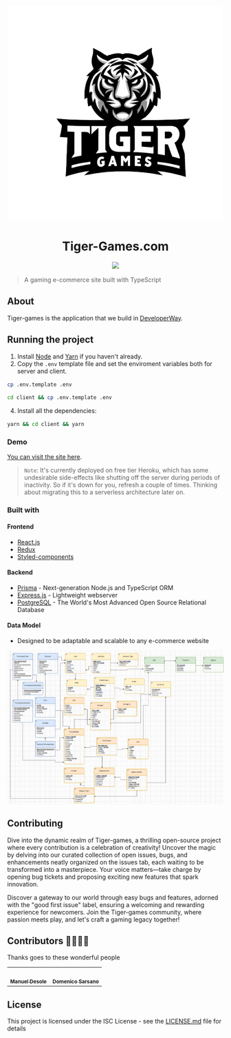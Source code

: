 
<p align="center">
 <img src="./client/src/assets/tiger-games-logo.png"/>
</p>
<h1 align="center">Tiger-Games.com</h1>

<p align="center">
 <a href="#contributors"><img src="https://img.shields.io/badge/all_contributors-2-orange.svg?style=flat-square"></a>
</p>

> A gaming e-commerce site built with TypeScript 


## About 

Tiger-games is the application that we build in [DeveloperWay](https://www.developerway.it/). 

## Running the project

1. Install [Node](https://nodejs.org/en) and [Yarn](https://classic.yarnpkg.com/lang/en/docs/install/) if you haven't already.
2. Copy the `.env` template file and set the enviroment variables both for server and client.

```bash
cp .env.template .env
```

```bash
cd client && cp .env.template .env
```

4. Install all the dependencies:

```bash
yarn && cd client && yarn
```

<!-- You can visit the app by going to `http://localhost:3000`. -->

### Demo 

[You can visit the site here](https://github.com/DeveloperWayIT/group-2).

> `Note`: It's currently deployed on free tier Heroku, which has some undesirable side-effects like shutting off the server during periods of inactivity. So if it's down for you, refresh a couple of times. Thinking about migrating this to a serverless architecture later on.

### Built with

#### Frontend

- [React.js](https://reactjs.org/)
- [Redux](https://redux.js.org/)
- [Styled-components](https://styled-components.com/)

<!-- ## Project visualization -->
<!-- Here's a large-scale visualization of the repo. As I put more time into the front-end, it may change a little bit. -->
#### Backend

- [Prisma](https://www.prisma.io/) - Next-generation Node.js and TypeScript ORM
- [Express.js](https://expressjs.com/) - Lightweight webserver
- [PostgreSQL](https://www.postgresql.org/) - The World's Most Advanced Open Source Relational Database

#### Data Model
- Designed to be adaptable and scalable to any e-commerce website
<p align="center">
 <img src="./client/src/assets/ERDiagram.png"/>
</p>

## Contributing


Dive into the dynamic realm of Tiger-games, a thrilling open-source project where every contribution is a celebration of creativity! Uncover the magic by delving into our curated collection of open issues, bugs, and enhancements neatly organized on the issues tab, each waiting to be transformed into a masterpiece. Your voice matters—take charge by opening bug tickets and proposing exciting new features that spark innovation.

Discover a gateway to our world through easy bugs and features, adorned with the "good first issue" label, ensuring a welcoming and rewarding experience for newcomers. Join the Tiger-games community, where passion meets play, and let's craft a gaming legacy together!

## Contributors 👨‍💻👨‍💻

Thanks goes to these wonderful people

<!-- ALL-CONTRIBUTORS-LIST:START - Do not remove or modify this section -->
<!-- prettier-ignore-start -->
<!-- markdownlint-disable -->
<table>
  <tr>
    <td align="center"><a href="https://www.linkedin.com/in/manueldesole/"><img src="https://media.licdn.com/dms/image/C4D03AQGe_RVJMxNHjA/profile-displayphoto-shrink_800_800/0/1616322657855?e=1710374400&v=beta&t=op42GOk_lK80AX9rJ_YBow0qEDAEkBXbcPrsh_LAH2U" width="100px;" alt=""/><br /><sub><b>Manuel Desole</b></sub></a><br />
    <td align="center"><a href="https://www.linkedin.com/in/domenico-sarsano/"><img src="https://media.licdn.com/dms/image/D5603AQF7zdQ_XNLpCw/profile-displayphoto-shrink_800_800/0/1697659470102?e=1710374400&v=beta&t=E3ysWuCNW1sFoYYqM6mwGn1kLvcqu41qJuRTpefRFng" width="100px;" alt=""/><br /><sub><b>Domenico Sarsano</b></sub></a><br />
  </tr>
</table>

<!-- markdownlint-enable -->
<!-- prettier-ignore-end -->
<!-- ALL-CONTRIBUTORS-LIST:END -->

<!-- This project follows the [all-contributors](https://github.com/all-contributors/all-contributors) specification. Contributions of any kind welcome! -->

## License

This project is licensed under the ISC License - see the [LICENSE.md](https://github.com/stemmlerjs/ddd-forum/blob/master/LICENCE.md) file for details

